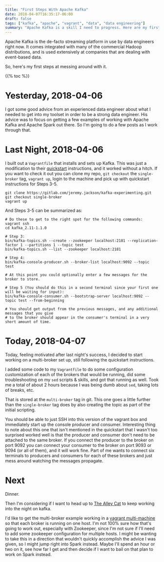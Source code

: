 ```yaml
---
title: "First Steps With Apache Kafka"
date: 2018-04-07T16:35:17-06:00
draft: false
tags: ["kafka", "apache", "vagrant", "data", "data engineering"]
summary: "Apache Kafka is a skill I need to progress. Here are my first steps in setting it up."
---
```


Apache Kafka is the de-facto streaming platform in use by data engineers right now.
It comes integrated with many of the commercial Hadoop distributions, and is used
extensively at companies that are dealing with event-based data.

So, here's my first steps at messing around with it.

{{% toc %}}

# Yesterday, 2018-04-06
I got some good advice from an experienced data engineer about what I needed to get
into my toolset in order to be a strong data engineer.
His advice was to focus on getting a few examples of working with Apache Kafka and
Apache Spark out there.
So I'm going to do a few posts as I work through that.

# Last Night, 2018-04-06
I built out a `Vagrantfile` that installs and sets up Kafka.
This was just a modification to their [quickstart](http://kafka.apache.org/quickstart)
instructions, and it worked without a hitch.
If you want to check it out you can clone my repo, `git checkout` the `single-broker`
tag, `vagrant up`, login to the machine and pick up with quickstart instructions 
for Steps 3-5.

```
git clone https://gitlab.com/jeremy.jackson/kafka-experimenting.git
git checkout single-broker
vagrant up
```

And Steps 3-5 can be summarized as:

```
# Do these to get to the right spot for the following commands:
vagrant ssh
cd kafka_2.11-1.1.0

# Step 3:
bin/kafka-topics.sh --create --zookeeper localhost:2181 --replication-factor 1 --partitions 1 --topic test
bin/kafka-topics.sh --list --zookeeper localhost:2181

# Step 4:
bin/kafka-console-producer.sh --broker-list localhost:9092 --topic test

# At this point you could optionally enter a few messages for the broker to store.

# Step 5 (You should do this in a second terminal since your first one will be waiting for input):
bin/kafka-console-consumer.sh --bootstrap-server localhost:9092 --topic test --from-beginning

# You should get output from the previous messages, and any additional messages that you give
# to the broker should appear in the consumer's terminal in a very short amount of time.
```

# Today, 2018-04-07
Today, feeling motivated after last night's success, I decided to start working on
a multi-broker set up, still following the quickstart instructions.

I added some code to my `Vagrantfile` to do some configuration customization of each of the
brokers that would be running, did some troubleshooting on my `sed` scripts & skills,
and got that running as well.
Took me a total of about 2 hours because I was being dumb about `sed`, taking lots of breaks, etc.

That is stored at the `multi-broker` tag in git.
This one goes a little further than the `single-broker` tag does by also creating the topic
as part of the initial scripting.

You should be able to just SSH into this version of the vagrant box and immediately
start up the console producer and consumer.
Interesting thing to note about this one that isn't mentioned in the quickstart that I wasn't
too surprised worked well is that the producer and consumer don't need to be attached to the
same broker.
If you connect the producer to the broker on port 9092 you can connect your consumer
to the broker on port 9093 or 9094 (or all of them), and it will work fine.
Part of me wants to connect six terminals to producers and consumers for each of these
brokers and just mess around watching the messages propagate.

# Next
Dinner.

Then I'm considering if I want to head up to [The Alley Cat](http://www.alleycatcoffeehouse.com/)
to keep working into the night on kafka.

I'd like to get the multi-broker example working in a
[vagrant multi-machine](https://www.vagrantup.com/docs/multi-machine/)
so that each broker is running on one host.
I'm not 100% sure how that's going to work out, especially with Zookeeper, since I'm
not sure if I'll need to add some zookeeper configuration for multiple hosts.
I might be wanting to take this in a direction that wouldn't quickly accomplish the advice
I was given, so I might jump right into Spark instead.
Maybe I'll spend an hour or two on it, see how far I get and then decide if I want to bail
on that plan to work on Spark instead.
